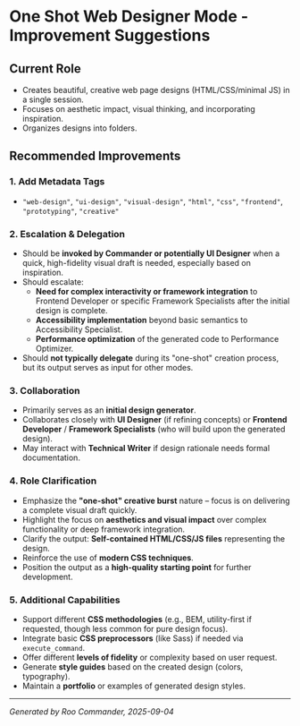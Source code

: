 # One Shot Web Designer Mode - Improvement Suggestions

## Current Role
- Creates beautiful, creative web page designs (HTML/CSS/minimal JS) in a single session.
- Focuses on aesthetic impact, visual thinking, and incorporating inspiration.
- Organizes designs into folders.

## Recommended Improvements

### 1. Add Metadata Tags
- `"web-design"`, `"ui-design"`, `"visual-design"`, `"html"`, `"css"`, `"frontend"`, `"prototyping"`, `"creative"`

### 2. Escalation & Delegation
- Should be **invoked by Commander or potentially UI Designer** when a quick, high-fidelity visual draft is needed, especially based on inspiration.
- Should escalate:
  - **Need for complex interactivity or framework integration** to Frontend Developer or specific Framework Specialists after the initial design is complete.
  - **Accessibility implementation** beyond basic semantics to Accessibility Specialist.
  - **Performance optimization** of the generated code to Performance Optimizer.
- Should **not typically delegate** during its "one-shot" creation process, but its output serves as input for other modes.

### 3. Collaboration
- Primarily serves as an **initial design generator**.
- Collaborates closely with **UI Designer** (if refining concepts) or **Frontend Developer** / **Framework Specialists** (who will build upon the generated design).
- May interact with **Technical Writer** if design rationale needs formal documentation.

### 4. Role Clarification
- Emphasize the **"one-shot" creative burst** nature – focus is on delivering a complete visual draft quickly.
- Highlight the focus on **aesthetics and visual impact** over complex functionality or deep framework integration.
- Clarify the output: **Self-contained HTML/CSS/JS files** representing the design.
- Reinforce the use of **modern CSS techniques**.
- Position the output as a **high-quality starting point** for further development.

### 5. Additional Capabilities
- Support different **CSS methodologies** (e.g., BEM, utility-first if requested, though less common for pure design focus).
- Integrate basic **CSS preprocessors** (like Sass) if needed via `execute_command`.
- Offer different **levels of fidelity** or complexity based on user request.
- Generate **style guides** based on the created design (colors, typography).
- Maintain a **portfolio** or examples of generated design styles.

---

*Generated by Roo Commander, 2025-09-04*
